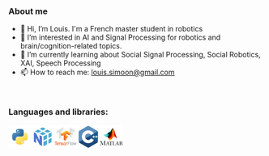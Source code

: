 ### About me

- 👋 Hi, I’m Louis. I'm a French master student in robotics 
- 👀 I’m interested in AI and Signal Processing for robotics and brain/cognition-related topics.
- 🌱 I’m currently learning about Social Signal Processing, Social Robotics, XAI, Speech Processing
- 📫 How to reach me: louis.simoon@gmail.com

<br />

### Languages and libraries:

<img align="left" alt="Python" width="45px" src="https://raw.githubusercontent.com/github/explore/80688e429a7d4ef2fca1e82350fe8e3517d3494d/topics/python/python.png"/>
<img align="left" alt="Numpy" width="45px" src="https://raw.githubusercontent.com/github/explore/80688e429a7d4ef2fca1e82350fe8e3517d3494d/topics/numpy/numpy.png"/>
<img align="left" alt="Tf" width="45px" src="https://raw.githubusercontent.com/github/explore/80688e429a7d4ef2fca1e82350fe8e3517d3494d/topics/tensorflow/tensorflow.png"/>
<img align="left" alt="C++" width="45px" src="https://raw.githubusercontent.com/github/explore/80688e429a7d4ef2fca1e82350fe8e3517d3494d/topics/cpp/cpp.png"/>
<img align="left" alt="Matlab" width="45px" src="https://raw.githubusercontent.com/github/explore/80688e429a7d4ef2fca1e82350fe8e3517d3494d/topics/matlab/matlab.png"/>
